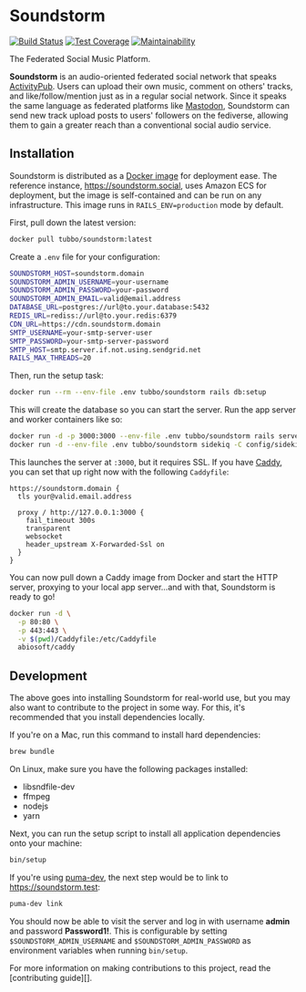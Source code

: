 # Soundstorm

[![Build Status](https://travis-ci.org/weathermen/soundstorm.svg?branch=master)](https://travis-ci.org/weathermen/soundstorm)
[![Test Coverage](https://api.codeclimate.com/v1/badges/bc1fd5c8bb8b54b1da49/test_coverage)](https://codeclimate.com/github/weathermen/soundstorm/test_coverage)
[![Maintainability](https://api.codeclimate.com/v1/badges/bc1fd5c8bb8b54b1da49/maintainability)](https://codeclimate.com/github/weathermen/soundstorm/maintainability)

The Federated Social Music Platform.

**Soundstorm** is an audio-oriented federated social network that speaks
[ActivityPub][]. Users can upload their own music, comment on others'
tracks, and like/follow/mention just as in a regular social network.
Since it speaks the same language as federated platforms like
[Mastodon][], Soundstorm can send new track upload posts to users'
followers on the fediverse, allowing them to gain a greater reach than a
conventional social audio service.

## Installation

Soundstorm is distributed as a [Docker image][] for deployment ease. The
reference instance, https://soundstorm.social, uses Amazon ECS for
deployment, but the image is self-contained and can be run on any
infrastructure. This image runs in `RAILS_ENV=production` mode by
default.

First, pull down the latest version:

```bash
docker pull tubbo/soundstorm:latest
```

Create a `.env` file for your configuration:

```bash
SOUNDSTORM_HOST=soundstorm.domain
SOUNDSTORM_ADMIN_USERNAME=your-username
SOUNDSTORM_ADMIN_PASSWORD=your-password
SOUNDSTORM_ADMIN_EMAIL=valid@email.address
DATABASE_URL=postgres://url@to.your.database:5432
REDIS_URL=rediss://url@to.your.redis:6379
CDN_URL=https://cdn.soundstorm.domain
SMTP_USERNAME=your-smtp-server-user
SMTP_PASSWORD=your-smtp-server-password
SMTP_HOST=smtp.server.if.not.using.sendgrid.net
RAILS_MAX_THREADS=20
```

Then, run the setup task:

```bash
docker run --rm --env-file .env tubbo/soundstorm rails db:setup
```

This will create the database so you can start the server. Run the app
server and worker containers like so:

```bash
docker run -d -p 3000:3000 --env-file .env tubbo/soundstorm rails server
docker run -d --env-file .env tubbo/soundstorm sidekiq -C config/sidekiq.yml
```

This launches the server at `:3000`, but it requires SSL. If you have
[Caddy][], you can set that up right now with the following `Caddyfile`:

```caddy
https://soundstorm.domain {
  tls your@valid.email.address

  proxy / http://127.0.0.1:3000 {
    fail_timeout 300s
    transparent
    websocket
    header_upstream X-Forwarded-Ssl on
  }
}
```

You can now pull down a Caddy image from Docker and start the HTTP
server, proxying to your local app server...and with that, Soundstorm is
ready to go!

```bash
docker run -d \
  -p 80:80 \
  -p 443:443 \
  -v $(pwd)/Caddyfile:/etc/Caddyfile
  abiosoft/caddy
```

## Development

The above goes into installing Soundstorm for real-world use, but you
may also want to contribute to the project in some way. For this, it's
recommended that you install dependencies locally.

If you're on a Mac, run this command to install hard dependencies:

```bash
brew bundle
```

On Linux, make sure you have the following packages installed:

- libsndfile-dev
- ffmpeg
- nodejs
- yarn

Next, you can run the setup script to install all application
dependencies onto your machine:

```bash
bin/setup
```

If you're using [puma-dev][], the next step would be to link to
https://soundstorm.test:

```bash
puma-dev link
```

You should now be able to visit the server and log in with username
**admin** and password **Password1!**. This is configurable by setting
`$SOUNDSTORM_ADMIN_USERNAME` and `$SOUNDSTORM_ADMIN_PASSWORD` as
environment variables when running `bin/setup`.

For more information on making contributions to this project, read the
[contributing guide][].

[ActivityPub]: https://www.w3.org/TR/activitypub/
[Mastodon]: https://joinmastodon.org
[Docker]: https://www.docker.com/
[Docker image]: https://cloud.docker.com/u/weathermen/repository/docker/weathermen/soundstorm
[Caddy]: https://caddyserver.com
[puma-dev]: https://github.com/puma/puma-dev
